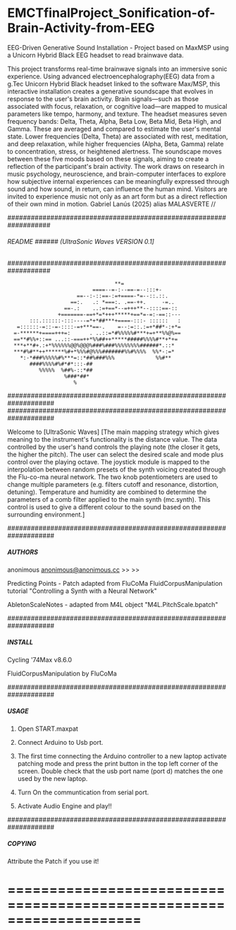 # EMCTfinalProject_Sonification-of-Brain-Activity-from-EEG
EEG-Driven Generative Sound Installation - Project based on MaxMSP using a Unicorn Hybrid Black EEG headset to read brainwave data. 

This project transforms real-time brainwave signals into an immersive sonic experience. Using advanced electroencephalography(EEG) data from a g.Tec Unicorn Hybrid Black headset linked to the software Max/MSP, this interactive installation creates a generative soundscape that evolves in response to the user's brain activity. Brain signals—such as those associated with focus, relaxation, or cognitive load—are mapped to musical parameters like tempo, harmony, and texture.
The headset measures seven frequency bands: Delta, Theta, Alpha, Beta Low, Beta Mid, Beta High, and Gamma. These are averaged and compared to estimate the user's mental state. Lower frequencies (Delta, Theta) are associated with rest, meditation, and deep relaxation, while higher frequencies (Alpha, Beta, Gamma) relate to concentration, stress, or heightened alertness. The soundscape moves between these five moods based on these signals, aiming to create a reflection of the participant's brain activity.
The work draws on research in music psychology, neuroscience, and brain-computer interfaces to explore how subjective internal experiences can be meaningfully expressed through sound and how sound, in return, can influence the human mind. Visitors are invited to experience music not only as an art form but as a direct reflection of their own mind in motion.
Gabriel Lanús (2025)
alias MALASVERTE //

###################################################################
###### README ###### (UltraSonic Waves VERSION 0.1] ###############
###################################################################
                                                                      
                                      **=                             
                               ====--=-:--==-=--:::+-                 
                          ==--:-::==-:=+====-*=--::.::.               
                        ==:.   .: *===:. .==-++.     -=..             
                      ==-.:    ..:=+==*--=+++**--::::==-::            
                    +=======-==+*=*+++*****+==*=-=:-==::---           
           :::.::::::-:::----=*+*##***+====-:::- ::::::   :           
       =::::::-=::-=-::::-=+***==-.    =--:=::.:=+*##*-:+*=           
      =-******+====+++=:      . ..::=*#%%%%%#***+=+**%%@%==           
      ==**#%%+::== ...::-===++*%%##++*****#####%%%%#**+*+=            
      ***+**#+.:+*%%%%%%@@%@@@%###%###%%%%%%%%######*.::*             
      ***#%#**++******%#+*%%%#@%%%#######%%#%%%%  %%*-:=*             
        *:-*###%%%%%#%***=::*##%###%%%             %%#**              
           ####%%%%#%#*#*:::-##                                       
              %%%%%  %##%-::*##                                       
                      %###*##*                                        
                         %                                            
                       
####################################################################
####################################################################             

Welcome to [UltraSonic Waves]
[The main mapping strategy which gives meaning to the instrument's 
functionality is the distance value. The data controlled by the 
user's hand controls the playing note (the closer it gets, the 
higher the pitch). The user can select the desired scale and mode 
plus control over the playing octave. The joystick module is mapped 
to the interpolation between random presets of the synth voicing 
created through the Flu-co-ma neural network. The two knob 
potentiometers are used to change multiple parameters (e.g. filters 
cutoff and resonance, distortion, detuning). Temperature and 
humidity are combined to determine the parameters of a comb filter 
applied to the main synth (mc.synth). This control is used to give a
different colour to the sound based on the surrounding environment.]

####################################################################
##### AUTHORS ######################################################

anonimous <anonimous@anonimous.cc> >> >>

Predicting Points - Patch adapted from FluCoMa 
	FluidCorpusManipulation tutorial "Controlling a Synth with a
	Neural Network"

AbletonScaleNotes - adapted from M4L object "M4L.PitchScale.bpatch"

####################################################################
##### INSTALL ######################################################

Cycling '74Max v8.6.0

FluidCorpusManipulation by FluCoMa

####################################################################
##### USAGE ########################################################

1. Open START.maxpat

2. Connect Arduino to Usb port.

3. The first time connecting the Arduino controller to a new laptop
	activate patching mode and press the print button in the top
	left corner of the screen. Double check that the usb port
	name (port d) matches the one used by the new laptop.

4. Turn On the communtication from serial port.

5. Activate Audio Engine and play!!

####################################################################
##### COPYING ######################################################

Attribute the Patch if you use it!

====================================================================
====================================================================


